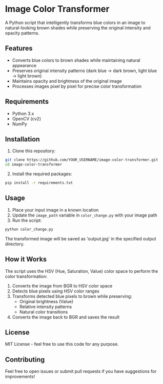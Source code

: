 # Image Color Transformer

A Python script that intelligently transforms blue colors in an image to natural-looking brown shades while preserving the original intensity and opacity patterns.

## Features

- Converts blue colors to brown shades while maintaining natural appearance
- Preserves original intensity patterns (dark blue → dark brown, light blue → light brown)
- Maintains opacity and brightness of the original image
- Processes images pixel by pixel for precise color transformation

## Requirements

- Python 3.x
- OpenCV (cv2)
- NumPy

## Installation

1. Clone this repository:
```bash
git clone https://github.com/YOUR_USERNAME/image-color-transformer.git
cd image-color-transformer
```

2. Install the required packages:
```bash
pip install -r requirements.txt
```

## Usage

1. Place your input image in a known location
2. Update the `image_path` variable in `color_change.py` with your image path
3. Run the script:
```bash
python color_change.py
```

The transformed image will be saved as 'output.jpg' in the specified output directory.

## How it Works

The script uses the HSV (Hue, Saturation, Value) color space to perform the color transformation:

1. Converts the image from BGR to HSV color space
2. Detects blue pixels using HSV color ranges
3. Transforms detected blue pixels to brown while preserving:
   - Original brightness (Value)
   - Relative intensity patterns
   - Natural color transitions
4. Converts the image back to BGR and saves the result

## License

MIT License - feel free to use this code for any purpose.

## Contributing

Feel free to open issues or submit pull requests if you have suggestions for improvements! 